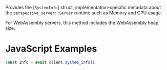 Provides the [`SystemInfo`] struct, implementation-specific metadata about the
`perspective_server::Server` runtime such as Memory and CPU usage.

<div class="javascript">

For WebAssembly servers, this method includes the WebAssembly heap size.

# JavaScript Examples

```javascript
const info = await client.system_info();
```

</div>
